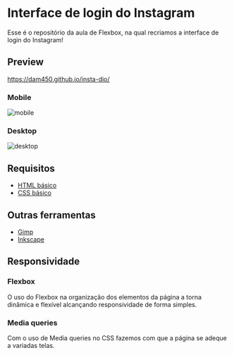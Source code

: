 # Interface de login do Instagram

Esse é o repositório da aula de Flexbox, na qual recriamos a interface de login do Instagram! 

## Preview

https://dam450.github.io/insta-dio/

### Mobile

![mobile](https://dam450.github.io/insta-dio/docs/mobile.png "Mobile preview")

### Desktop

![desktop](https://dam450.github.io/insta-dio/docs/desktop.png "Desktop preview")

## Requisitos

* [HTML básico](https://www.w3schools.com/html/)
* [CSS básico](https://developer.mozilla.org/pt-BR/docs/Web/CSS)

## Outras ferramentas

* [Gimp](https://www.gimp.org/)
* [Inkscape](https://inkscape.org/)

## Responsividade

### Flexbox

O uso do Flexbox na organização dos elementos da página a torna dinâmica e flexível alcançando responsividade de forma simples.

### Media queries

Com o uso de Media queries no CSS fazemos com que a página se adeque a variadas telas.

